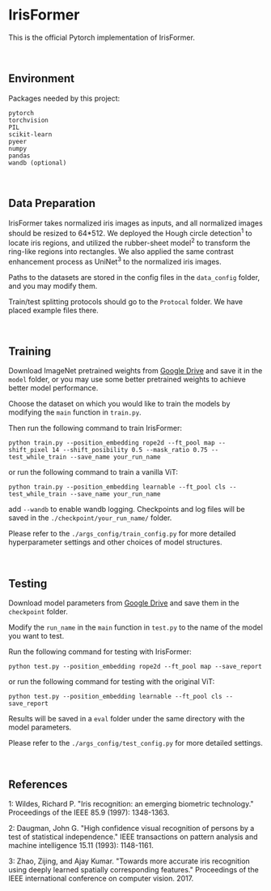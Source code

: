 # IrisFormer

This is the official Pytorch implementation of IrisFormer.

<br>

## Environment
Packages needed by this project:
```
pytorch
torchvision
PIL
scikit-learn
pyeer
numpy
pandas
wandb (optional)
```

<br>

## Data Preparation
IrisFormer takes normalized iris images as inputs, and all normalized images should be resized to 64*512. We deployed the Hough circle detection<sup>1</sup> to locate iris regions, and utilized the rubber-sheet model<sup>2</sup> to transform the ring-like regions into rectangles. We also applied the same contrast enhancement process as UniNet<sup>3</sup> to the normalized iris images.

Paths to the datasets are stored in the config files in the ```data_config``` folder, and you may modify them.

Train/test splitting protocols should go to the ```Protocal``` folder. We have placed example files there.

<br>

## Training
Download ImageNet pretrained weights from [Google Drive](https://drive.google.com/file/d/1GyFUt4f3RXi4UgscgjkCfycgcJBUSjL2/view?usp=sharing) and save it in the ```model``` folder, or you may use some better pretrained weights to achieve better model performance.

Choose the dataset on which you would like to train the models by modifying the ```main``` function in ```train.py```.

Then run the following command to train IrisFormer:
```
python train.py --position_embedding rope2d --ft_pool map --shift_pixel 14 --shift_posibility 0.5 --mask_ratio 0.75 --test_while_train --save_name your_run_name
```

or run the following command to train a vanilla ViT:
```
python train.py --position_embedding learnable --ft_pool cls --test_while_train --save_name your_run_name
```

add ```--wandb``` to enable wandb logging. Checkpoints and log files will be saved in the ```./checkpoint/your_run_name/``` folder.

Please refer to the ```./args_config/train_config.py``` for more detailed hyperparameter settings and other choices of model structures.

<br>

## Testing
Download model parameters from [Google Drive](https://drive.google.com/drive/folders/1p7yqLePpVfuf4n-PFMxnbmRwCqjx6GQB?usp=drive_link) and save them in the ```checkpoint``` folder.

Modify the ```run_name``` in the ```main``` function in ```test.py``` to the name of the model you want to test.

Run the following command for testing with IrisFormer:
```
python test.py --position_embedding rope2d --ft_pool map --save_report
```
or run the following command for testing with the original ViT:
```
python test.py --position_embedding learnable --ft_pool cls --save_report
```
Results will be saved in a ```eval``` folder under the same directory with the model parameters.

Please refer to the ```./args_config/test_config.py``` for more detailed settings.

<br>

## References
1: Wildes, Richard P. "Iris recognition: an emerging biometric technology." Proceedings of the IEEE 85.9 (1997): 1348-1363.

2: Daugman, John G. "High confidence visual recognition of persons by a test of statistical independence." IEEE transactions on pattern analysis and machine intelligence 15.11 (1993): 1148-1161.

3: Zhao, Zijing, and Ajay Kumar. "Towards more accurate iris recognition using deeply learned spatially corresponding features." Proceedings of the IEEE international conference on computer vision. 2017.
